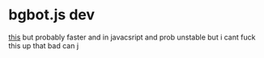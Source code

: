 # bgbot.js dev
[this](https://github.com/pablogonzales2009/bg-bot) but probably faster and in javacsript and prob unstable but i cant fuck this up that bad can j
